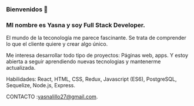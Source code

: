 ### Bienvenidos 👋


### MI nombre es Yasna y soy Full Stack Developer.

El mundo de la teconología me parece fascinante. Se trata de comprender lo que el cliente quiere y crear algo único.

Me interesa desarrollar todo tipo de proyectos: Páginas web, apps.
Y estoy abierta a seguir aprendiendo nuevas tecnologias y mantenerme actualizada.

Habilidades: React, HTML, CSS, Redux, Javascript (ES6), PostgreSQL, Sequelize, Node.js, Express.

CONTACTO :yasnalillo27@gmail.com.


